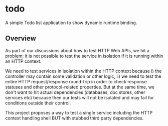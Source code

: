 # todo
A simple Todo list application to show dynamic runtime binding.

## Overview

As part of our discussions about how to test HTTP Web APIs, we hit a problem; it is not possible to test the service in isolation if it is running within an HTTP context.

We need to test services in isolation within the HTTP context because i) the controller may contain some validation or other logic, ii) we need to test the entire HTTP request/response round-trip in order to check response statuses and other protocol-related properties. But at the same time, we don't want to hit actual dependencies (databases, doc stores, other services etc) because then our tests will not be isolated and may fail for conditions outside their control.

This project proposes a way to test a single service including the HTTP context handling shell BUT with stubbed third party dependencies.
